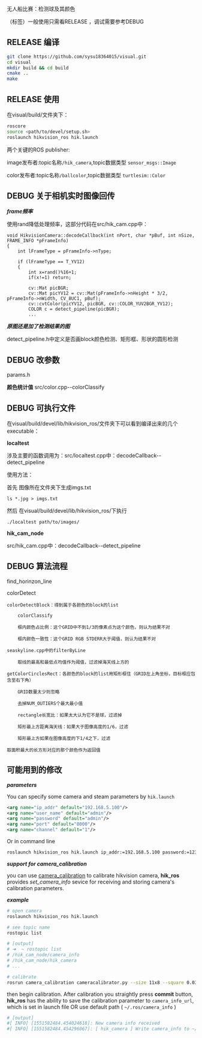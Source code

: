 无人船比赛：检测球及其颜色

（标签）一般使用只需看RELEASE ，调试需要参考DEBUG

## RELEASE 编译
```sh
git clone https://github.com/sysu18364015/visual.git
cd visual
mkdir build && cd build
cmake ..
make
```

## RELEASE 使用

在visual/build/文件夹下：
```sh
roscore
source <path/to/devel/setup.sh>
roslaunch hikvision_ros hik.launch
```
两个关键的ROS publisher:

image发布者:topic名称`/hik_camera`,topic数据类型 `sensor_msgs::Image`

color发布者:topic名称`/ballcolor`,topic数据类型 `turtlesim::Color`

## DEBUG 关于相机实时图像回传
***frame频率***

使用rand降低处理频率，这部分代码在src/hik_cam.cpp中：
```
void HikvisionCamera::decodeCallback(int nPort, char *pBuf, int nSize, FRAME_INFO *pFrameInfo)
{
    int lFrameType = pFrameInfo->nType;

    if (lFrameType == T_YV12)
    {
        int x=rand()%16+1;  
        if(x!=1) return;

        cv::Mat picBGR;
        cv::Mat picYV12 = cv::Mat(pFrameInfo->nHeight * 3/2, pFrameInfo->nWidth, CV_8UC1, pBuf);
        cv::cvtColor(picYV12, picBGR, cv::COLOR_YUV2BGR_YV12);
        COLOR c = detect_pipeline(picBGR);
        ...
```
***原图还是加了检测结果的图***

detect_pipeline.h中定义是否画block颜色检测、矩形框、形状的圆形检测

## DEBUG 改参数

params.h

**颜色统计值** src/color.cpp--colorClassify

## DEBUG 可执行文件
在visual/build/devel/lib/hikvision_ros/文件夹下可以看到编译出来的几个executable：

**localtest**

涉及主要的函数调用为：src/localtest.cpp中：decodeCallback--detect_pipeline

使用方法：

首先 图像所在文件夹下生成imgs.txt
```shell script
ls *.jpg > imgs.txt
```
然后 在visual/build/devel/lib/hikvision_ros/下执行
```shell scripth
./localtest path/to/images/
```

**hik_cam_node**

src/hik_cam.cpp中：decodeCallback--detect_pipeline

## DEBUG 算法流程

find_horinzon_line

colorDetect

	colorDetectBlock：得到属于各颜色的block的list

		colorClassify

		框内颜色占比例：这个GRID中不到1/3的像素点为这个颜色，则认为结果不对

		框内颜色一致性：这个GRID RGB STDERR大于阈值，则认为结果不对

	seaskyline.cpp中的filterByLine

		取线的最高和最低点均值作为阈值，过滤掉海天线上方的

	getColorCirclesRect：各颜色的block的list用矩形框住（GRID左上角坐标，目标框应包含至右下角）

		GRID数量太少则忽略

		去掉NUM_OUTIERS个最大最小值

		rectangle长宽比：如果太大认为它不是球，过滤掉
		
		矩形最上方距离海天线：如果大于图像高度的1/6，过滤
        
        矩形最上方如果在图像高度的下1/4之下，过滤

	取面积最大的长方形对应的那个颜色作为返回值


## 可能用到的修改
***parameters***

You can specify some camera and steam parameters by `hik.launch`

```xml
<arg name="ip_addr" default="192.168.5.100"/>
<arg name="user_name" default="admin"/>
<arg name="password" default="admin"/>
<arg name="port" default="8000"/>
<arg name="channel" default="1"/>
```

Or in command line

```sh
roslaunch hikvision_ros hik.launch ip_addr:=192.168.5.100 password:=123456
```



***support for camera_calibration***

you can use [camera_calibration](http://wiki.ros.org/camera_calibration/)  to calibrate hikvision camera, **hik_ros**  provides *set_camera_info* sevice for receiving and storing camera's calibration parameters. 

***example***

```sh
# open camera
roslaunch hikvision_ros hik.launch

# see topic name
rostopic list

# [output]
# ➜  ~ rostopic list
# /hik_cam_node/camera_info
# /hik_cam_node/hik_camera
# ...

# calibrate
rosrun camera_calibration cameracalibrator.py --size 11x8 --square 0.03 image:=/hik_cam_node/hik_camera  camera:=/hik_cam_node/hik_camera
```

then begin calibration. After calibration you straightly press **commit** button,  **hik_ros** has the ability to save the calibration parameter to `camera_info_url`, which is set in launch file OR use default path (  `~/.ros/camera_info` )   

```sh
# [output]
#[ INFO] [1551582484.454024618]: New camera info received
#[ INFO] [1551582484.454296067]: [ hik_camera ] Write camera_info to ~/.ros/camera_info/hik_camera.yaml success.
```
